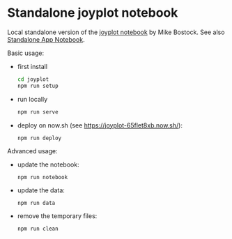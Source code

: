 # Standalone joyplot notebook

Local standalone version of the
[joyplot notebook](https://observablehq.com/@mbostock/psr-b1919-21) by Mike
Bostock. See also
[Standalone App Notebook](https://github.com/Fil/SphericalContoursStandalone/).

Basic usage:

- first install

  ```bash
  cd joyplot
  npm run setup
  ```

- run locally

  ```bash
  npm run serve
  ```

- deploy on now.sh (see https://joyplot-65flet8xb.now.sh/):

  ```bash
  npm run deploy
  ```

Advanced usage:

- update the notebook:

  ```
  npm run notebook
  ```

- update the data:

  ```
  npm run data
  ```

- remove the temporary files:

  ```
  npm run clean
  ```
